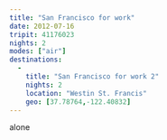 ```yaml
---
title: "San Francisco for work"
date: 2012-07-16
tripit: 41176023
nights: 2
modes: ["air"]
destinations:
  -
    title: "San Francisco for work 2"
    nights: 2
    location: "Westin St. Francis"
    geo: [37.78764,-122.40832]
---
```


alone
